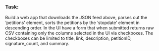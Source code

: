 ### Task: 

 Build a web app that downloads the JSON feed above, parses out the ‘petitions’ element, sorts the petitions by the ‘stopdate’ element in descending order. In the UI have a form that when submitted returns raw CSV containing only the columns selected in the UI via checkboxes. The checkboxes can be limited to title, link, description, petitionID, signature_count, and summary.
